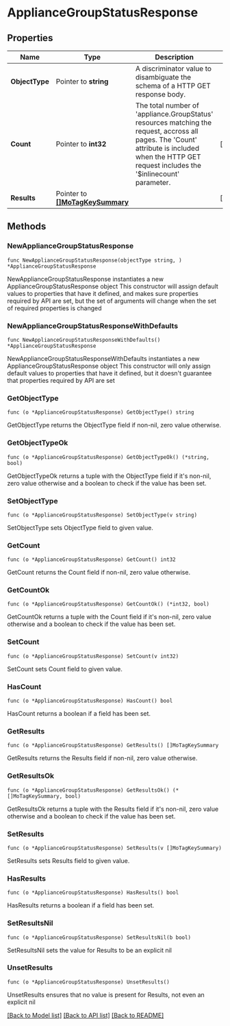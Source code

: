 # ApplianceGroupStatusResponse

## Properties

Name | Type | Description | Notes
------------ | ------------- | ------------- | -------------
**ObjectType** | Pointer to **string** | A discriminator value to disambiguate the schema of a HTTP GET response body. | 
**Count** | Pointer to **int32** | The total number of &#39;appliance.GroupStatus&#39; resources matching the request, accross all pages. The &#39;Count&#39; attribute is included when the HTTP GET request includes the &#39;$inlinecount&#39; parameter. | [optional] 
**Results** | Pointer to [**[]MoTagKeySummary**](mo.TagKeySummary.md) |  | [optional] 

## Methods

### NewApplianceGroupStatusResponse

`func NewApplianceGroupStatusResponse(objectType string, ) *ApplianceGroupStatusResponse`

NewApplianceGroupStatusResponse instantiates a new ApplianceGroupStatusResponse object
This constructor will assign default values to properties that have it defined,
and makes sure properties required by API are set, but the set of arguments
will change when the set of required properties is changed

### NewApplianceGroupStatusResponseWithDefaults

`func NewApplianceGroupStatusResponseWithDefaults() *ApplianceGroupStatusResponse`

NewApplianceGroupStatusResponseWithDefaults instantiates a new ApplianceGroupStatusResponse object
This constructor will only assign default values to properties that have it defined,
but it doesn't guarantee that properties required by API are set

### GetObjectType

`func (o *ApplianceGroupStatusResponse) GetObjectType() string`

GetObjectType returns the ObjectType field if non-nil, zero value otherwise.

### GetObjectTypeOk

`func (o *ApplianceGroupStatusResponse) GetObjectTypeOk() (*string, bool)`

GetObjectTypeOk returns a tuple with the ObjectType field if it's non-nil, zero value otherwise
and a boolean to check if the value has been set.

### SetObjectType

`func (o *ApplianceGroupStatusResponse) SetObjectType(v string)`

SetObjectType sets ObjectType field to given value.


### GetCount

`func (o *ApplianceGroupStatusResponse) GetCount() int32`

GetCount returns the Count field if non-nil, zero value otherwise.

### GetCountOk

`func (o *ApplianceGroupStatusResponse) GetCountOk() (*int32, bool)`

GetCountOk returns a tuple with the Count field if it's non-nil, zero value otherwise
and a boolean to check if the value has been set.

### SetCount

`func (o *ApplianceGroupStatusResponse) SetCount(v int32)`

SetCount sets Count field to given value.

### HasCount

`func (o *ApplianceGroupStatusResponse) HasCount() bool`

HasCount returns a boolean if a field has been set.

### GetResults

`func (o *ApplianceGroupStatusResponse) GetResults() []MoTagKeySummary`

GetResults returns the Results field if non-nil, zero value otherwise.

### GetResultsOk

`func (o *ApplianceGroupStatusResponse) GetResultsOk() (*[]MoTagKeySummary, bool)`

GetResultsOk returns a tuple with the Results field if it's non-nil, zero value otherwise
and a boolean to check if the value has been set.

### SetResults

`func (o *ApplianceGroupStatusResponse) SetResults(v []MoTagKeySummary)`

SetResults sets Results field to given value.

### HasResults

`func (o *ApplianceGroupStatusResponse) HasResults() bool`

HasResults returns a boolean if a field has been set.

### SetResultsNil

`func (o *ApplianceGroupStatusResponse) SetResultsNil(b bool)`

 SetResultsNil sets the value for Results to be an explicit nil

### UnsetResults
`func (o *ApplianceGroupStatusResponse) UnsetResults()`

UnsetResults ensures that no value is present for Results, not even an explicit nil

[[Back to Model list]](../README.md#documentation-for-models) [[Back to API list]](../README.md#documentation-for-api-endpoints) [[Back to README]](../README.md)


